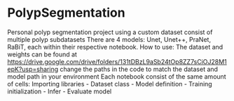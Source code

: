 # PolypSegmentation
Personal polyp segmentation project using a custom dataset consist of multiple polyp subdatasets
There are 4 models: Unet, Unet++, PraNet, RaBiT, each within their respective notebook.
How to use:
The dataset and weights can be found at https://drive.google.com/drive/folders/131tDBzL9aSb24tOp8ZZ7sCiOJ28M1epK?usp=sharing
change the paths in the code to match the dataset and model path in your environment
Each notebook consist of the same amount of cells: Importing libraries - Dataset class - Model definition - Training initialization - Infer - Evaluate model
